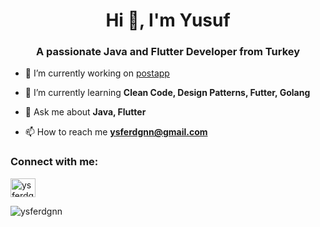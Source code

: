 <h1 align="center">Hi 👋, I'm Yusuf</h1>
<h3 align="center">A passionate Java and Flutter Developer from Turkey</h3>

- 🔭 I’m currently working on [postapp](https://github.com/ysferdgnn/postapp_api)

- 🌱 I’m currently learning **Clean Code, Design Patterns, Futter, Golang**

- 💬 Ask me about **Java, Flutter**

- 📫 How to reach me **ysferdgnn@gmail.com**

<h3 align="left">Connect with me:</h3>
<p align="left">
<a href="https://linkedin.com/in/ysferdgnn" target="blank"><img align="center" src="https://raw.githubusercontent.com/rahuldkjain/github-profile-readme-generator/master/src/images/icons/Social/linked-in-alt.svg" alt="ysferdgnn" height="30" width="40" /></a>
</p>

<p><img align="center" src="https://github-readme-stats.vercel.app/api/top-langs?username=ysferdgnn&show_icons=true&locale=en&layout=compact" alt="ysferdgnn" /></p>
